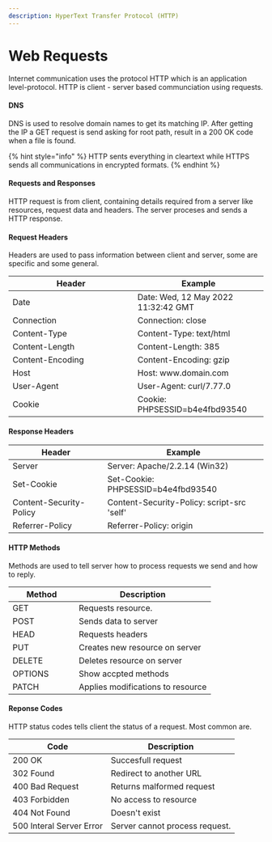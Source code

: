 ```yaml
---
description: HyperText Transfer Protocol (HTTP)
---
```


# Web Requests

Internet communication uses the protocol HTTP which is an application level-protocol. HTTP is client - server based communciation using requests.

#### DNS

DNS is used to resolve domain names to get its matching IP. After getting the IP a GET request is send asking for root path, result in a 200 OK code when a file is found.

{% hint style="info" %}
HTTP sents everything in cleartext while HTTPS sends all communications in encrypted formats.
{% endhint %}

#### Requests and Responses

HTTP request is from client, containing details required from a server like resources, request data and headers. The server proceses and sends a HTTP response.

#### Request Headers

Headers are used to pass information between client and server, some are specific and some general.

<table><thead><tr><th width="231">Header</th><th>Example</th></tr></thead><tbody><tr><td>Date</td><td>Date: Wed, 12 May 2022 11:32:42 GMT</td></tr><tr><td>Connection</td><td>Connection: close</td></tr><tr><td>Content-Type</td><td>Content-Type: text/html</td></tr><tr><td>Content-Length</td><td>Content-Length: 385</td></tr><tr><td>Content-Encoding</td><td>Content-Encoding: gzip</td></tr><tr><td>Host</td><td>Host: www.domain.com</td></tr><tr><td>User-Agent</td><td>User-Agent: curl/7.77.0</td></tr><tr><td>Cookie</td><td>Cookie: PHPSESSID=b4e4fbd93540</td></tr></tbody></table>

#### Response Headers

| Header                  | Example                                    |
| ----------------------- | ------------------------------------------ |
| Server                  | Server: Apache/2.2.14 (Win32)              |
| Set-Cookie              | Set-Cookie: PHPSESSID=b4e4fbd93540         |
| Content-Security-Policy | Content-Security-Policy: script-src 'self' |
| Referrer-Policy         | Referrer-Policy: origin                    |

#### HTTP Methods

Methods are used to tell server how to process requests we send and how to reply.

<table><thead><tr><th width="115">Method</th><th>Description</th></tr></thead><tbody><tr><td>GET</td><td>Requests resource.</td></tr><tr><td>POST</td><td>Sends data to server</td></tr><tr><td>HEAD</td><td>Requests headers</td></tr><tr><td>PUT</td><td>Creates new resource on server</td></tr><tr><td>DELETE</td><td>Deletes resource on server</td></tr><tr><td>OPTIONS</td><td>Show accpted methods</td></tr><tr><td>PATCH</td><td>Applies modifications to resource</td></tr></tbody></table>

#### Reponse Codes

HTTP status codes tells client the status of a request. Most common are.

| Code                     | Description                    |
| ------------------------ | ------------------------------ |
| 200 OK                   | Succesfull request             |
| 302 Found                | Redirect to another URL        |
| 400 Bad Request          | Returns malformed request      |
| 403 Forbidden            | No access to resource          |
| 404 Not Found            | Doesn't exist                  |
| 500 Interal Server Error | Server cannot process request. |
